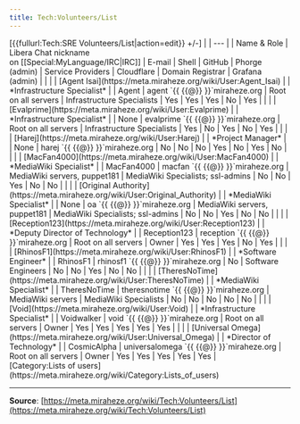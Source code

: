 ```yaml
---
title: Tech:Volunteers/List
---
```


<div style="width: 100%; overflow: auto;>
<noinclude>
| class="unsortable"| <span style="font-size: 90%;" class="plainlinks">[{{fullurl:Tech:SRE Volunteers/List|action=edit}} +/-]</span> |
| --- |
| Name & Role | Libera Chat nickname <br /> on [[Special:MyLanguage/IRC|IRC]] | E-mail | Shell | GitHub | Phorge (admin) | Service Providers | Cloudflare | Domain Registrar | Grafana (admin) |
| |
| [Agent Isai](https://meta.miraheze.org/wiki/User:Agent_Isai) |
| *Infrastructure Specialist* |
| Agent | agent `{{ {{@}} }}`miraheze.org | Root on all servers | Infrastructure Specialists | Yes | Yes | Yes | No | Yes |
| |
| [Evalprime](https://meta.miraheze.org/wiki/User:Evalprime) |
| *Infrastructure Specialist* |
| None | evalprime `{{ {{@}} }}`miraheze.org | Root on all servers | Infrastructure Specialists | Yes | No | Yes | No | Yes |
| |
| [Harej](https://meta.miraheze.org/wiki/User:Harej) |
| *Project Manager* |
| None | harej `{{ {{@}} }}`miraheze.org | No | No | No | Yes | No | Yes | No |
| |
| [MacFan4000](https://meta.miraheze.org/wiki/User:MacFan4000) |
| *MediaWiki Specialist* |
| MacFan4000 | macfan `{{ {{@}} }}`miraheze.org | MediaWiki servers, puppet181 | MediaWiki Specialists; ssl-admins | No | No | Yes | No | No |
| |
| [Original Authority](https://meta.miraheze.org/wiki/User:Original_Authority) |
| *MediaWiki Specialist* |
| None | oa `{{ {{@}} }}`miraheze.org | MediaWiki servers, puppet181 | MediaWiki Specialists; ssl-admins | No | No | Yes | No | No |
| |
| [Reception123](https://meta.miraheze.org/wiki/User:Reception123) |
| *Deputy Director of Technology* |
| Reception123 | reception `{{ {{@}} }}`miraheze.org | Root on all servers | Owner | Yes | Yes | Yes | No | Yes |
| |
| [RhinosF1](https://meta.miraheze.org/wiki/User:RhinosF1) |
| *Software Engineer* |
| RhinosF1 | rhinosf1 `{{ {{@}} }}`miraheze.org | No | Software Engineers | No | No | Yes | No | No |
| |
| [TheresNoTime](https://meta.miraheze.org/wiki/User:TheresNoTime) |
| *MediaWiki Specialist* |
| TheresNoTime | theresnotime `{{ {{@}} }}`miraheze.org | MediaWiki servers | MediaWiki Specialists | No | No | No | No | No |
| |
| [Void](https://meta.miraheze.org/wiki/User:Void) |
| *Infrastructure Specialist* |
| Voidwalker | void `{{ {{@}} }}`miraheze.org | Root on all servers | Owner | Yes | Yes | Yes | Yes | Yes |
| |
| [Universal Omega](https://meta.miraheze.org/wiki/User:Universal_Omega) |
| *Director of Technology* |
| CosmicAlpha | universalomega `{{ {{@}} }}`miraheze.org | Root on all servers | Owner | Yes | Yes | Yes | Yes | Yes |
</div>
[Category:Lists of users](https://meta.miraheze.org/wiki/Category:Lists_of_users)

----
**Source**: [https://meta.miraheze.org/wiki/Tech:Volunteers/List](https://meta.miraheze.org/wiki/Tech:Volunteers/List)